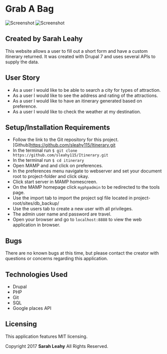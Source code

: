 # Grab A Bag

![Screenshot](https://user-images.githubusercontent.com/24866377/28989321-bb16eea6-7931-11e7-8c8f-def1b7183285.PNG)
![Screenshot](https://user-images.githubusercontent.com/24866377/28989348-f6f0e0e4-7931-11e7-9c5e-bb7c319eca61.PNG)

## Created by Sarah Leahy

  This website allows a user to fill out a short form and have a custom itinerary returned. It was created with Drupal 7 and uses several APIs to supply the data.

## User Story

* As a user I would like to be able to search a city for types of attraction.
* As a user I would like to see the address and rating of the attractions.  
* As a user I would like to have an itinerary generated based on preference.
* As a user I would like to check the weather at my destination.

## Setup/Installation Requirements

  * Follow the link to the Git repository for this project. [Github]https://github.com/sleahy115/Itinerary.git
  * In the terminal run `$ git clone https://github.com/sleahy115/Itinerary.git`
  * In the terminal run `$ cd itinerary`
  * Open MAMP and and click on preferences.
  * In the preferences menu navigate to webserver and set your document root to project-folder and click okay.
  * Click start server in MAMP homescreen.
  * On the MAMP homepage click `myphpadmin` to be redirected to the tools page.
  * Use the import tab to import the project sql file located in project-root/sites/db_backup/
  * Use the users tab to create a new user with all privileges.
  * The admin user name and password are travel.
  * Open your browser and go to `localhost:8888` to view the web application in browser.

## Bugs

There are no known bugs at this time, but please contact the creator with questions or concerns regarding this application.

## Technologies Used
* Drupal
* PHP
* Git
* SQL
* Google places API

## Licensing
This application features MIT licensing.

Copyright 2017 **Sarah Leahy** All Rights Reserved.
